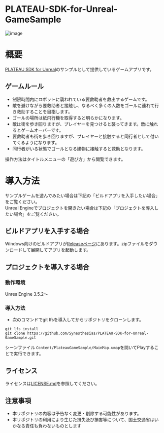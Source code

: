 # PLATEAU-SDK-for-Unreal-GameSample

![image](https://github.com/Synesthesias/PLATEAU-SDK-for-Unreal-GameSample/assets/118872701/eff479a6-c1d7-4f5c-b27b-6f87664238a1)


# 概要
[PLATEAU SDK for Unreal](https://github.com/Project-PLATEAU/PLATEAU-SDK-for-Unreal)のサンプルとして提供しているゲームアプリです。

## ゲームルール
- 制限時間内にロボットに襲われている要救助者を救出するゲームです。
- 敵を避けながら要救助者と接触し、なるべく多くの人数をゴールに連れて行き救助することを目指します。
- ゴールの場所は紙飛行機を取得すると明らかになります。
- 敵は街を歩き回りますが、プレイヤーを見つけると襲ってきます。敵に触れるとゲームオーバーです。
- 要救助者も街を歩き回りますが、プレイヤーと接触すると同行者として付いてくるようになります。
- 同行者がいる状態でゴールとなる建物に接触すると救助となります。

操作方法はタイトルメニューの「遊び方」から閲覧できます。

# 導入方法
サンプルゲームを遊んでみたい場合は下記の「ビルドアプリを入手したい場合」をご覧ください。  
Unreal Engineでプロジェクトを開きたい場合は下記の「プロジェクトを導入したい場合」をご覧ください。

## ビルドアプリを入手する場合
Windows向けのビルドアプリが[Releaseページ](https://github.com/Project-PLATEAU/PLATEAU-SDK-for-Unreal-GameSample/releases)にあります。zipファイルをダウンロードして展開してアプリを起動します。

## プロジェクトを導入する場合

### 動作環境
UnrealEngine 3.5.2～

### 導入方法
- 次のコマンドでgit lfsを導入してからリポジトリをクローンします。

```
git lfs install
git clone https://github.com/Synesthesias/PLATEAU-SDK-for-Unreal-GameSample.git
```


シーンファイル `Content/PlateauGameSample/MainMap.umap`を開いてPlayすることで実行できます。

## ライセンス
ライセンスは[LICENSE.md](/LICENSE.md)を参照してください。

## 注意事項
- 本リポジトリの内容は予告なく変更・削除する可能性があります。
- 本リポジトリの利用により生じた損失及び損害等について、国土交通省はいかなる責任も負わないものとします


